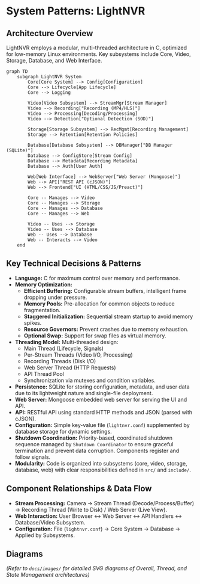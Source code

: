 # System Patterns: LightNVR

## Architecture Overview

LightNVR employs a modular, multi-threaded architecture in C, optimized for low-memory Linux environments. Key subsystems include Core, Video, Storage, Database, and Web Interface.

```mermaid
graph TD
    subgraph LightNVR System
        Core[Core System] --> Config[Configuration]
        Core --> Lifecycle[App Lifecycle]
        Core --> Logging

        Video[Video Subsystem] --> StreamMgr[Stream Manager]
        Video --> Recording["Recording (MP4/HLS)"]
        Video --> Processing[Decoding/Processing]
        Video --> Detection["Optional Detection (SOD)"]

        Storage[Storage Subsystem] --> RecMgmt[Recording Management]
        Storage --> Retention[Retention Policies]

        Database[Database Subsystem] --> DBManager["DB Manager (SQLite)"]
        Database --> ConfigStore[Stream Config]
        Database --> Metadata[Recording Metadata]
        Database --> Auth[User Auth]

        Web[Web Interface] --> WebServer["Web Server (Mongoose)"]
        Web --> API["REST API (cJSON)"]
        Web --> Frontend["UI (HTML/CSS/JS/Preact)"]

        Core -- Manages --> Video
        Core -- Manages --> Storage
        Core -- Manages --> Database
        Core -- Manages --> Web

        Video -- Uses --> Storage
        Video -- Uses --> Database
        Web -- Uses --> Database
        Web -- Interacts --> Video
    end
```

## Key Technical Decisions & Patterns

- **Language:** C for maximum control over memory and performance.
- **Memory Optimization:**
    - **Efficient Buffering:** Configurable stream buffers, intelligent frame dropping under pressure.
    - **Memory Pools:** Pre-allocation for common objects to reduce fragmentation.
    - **Staggered Initialization:** Sequential stream startup to avoid memory spikes.
    - **Resource Governors:** Prevent crashes due to memory exhaustion.
    - **Optional Swap:** Support for swap files as virtual memory.
- **Threading Model:** Multi-threaded design:
    - Main Thread (Lifecycle, Signals)
    - Per-Stream Threads (Video I/O, Processing)
    - Recording Threads (Disk I/O)
    - Web Server Thread (HTTP Requests)
    - API Thread Pool
    - Synchronization via mutexes and condition variables.
- **Persistence:** SQLite for storing configuration, metadata, and user data due to its lightweight nature and single-file deployment.
- **Web Server:** Mongoose embedded web server for serving the UI and API.
- **API:** RESTful API using standard HTTP methods and JSON (parsed with cJSON).
- **Configuration:** Simple key-value file (`lightnvr.conf`) supplemented by database storage for dynamic settings.
- **Shutdown Coordination:** Priority-based, coordinated shutdown sequence managed by `Shutdown Coordinator` to ensure graceful termination and prevent data corruption. Components register and follow signals.
- **Modularity:** Code is organized into subsystems (core, video, storage, database, web) with clear responsibilities defined in `src/` and `include/`.

## Component Relationships & Data Flow

- **Stream Processing:** Camera -> Stream Thread (Decode/Process/Buffer) -> Recording Thread (Write to Disk) / Web Server (Live View).
- **Web Interaction:** User Browser <-> Web Server <-> API Handlers <-> Database/Video Subsystem.
- **Configuration:** File (`lightnvr.conf`) -> Core System -> Database -> Applied by Subsystems.

## Diagrams

*(Refer to `docs/images/` for detailed SVG diagrams of Overall, Thread, and State Management architectures)*
